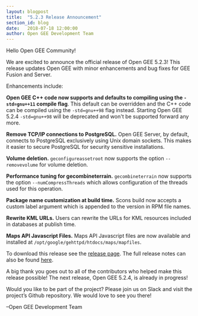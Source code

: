 ```yaml
---
layout: blogpost
title:  "5.2.3 Release Announcement"
section_id: blog
date:   2018-07-18 12:00:00
author: Open GEE Development Team
---
```


Hello Open GEE Community!
 
We are excited to announce the official release of Open GEE 5.2.3!  This release updates Open GEE with minor enhancements and bug fixes for GEE Fusion and Server.
 
Enhancements include:

**Open GEE C++ code now supports and defaults to compiling using the <code>-std=gnu++11</code> compile flag**. This default can be overridden and the C++ code can be compiled using the <code>-std=gnu++98</code> flag instead. Starting Open GEE 5.2.4 <code>-std=gnu++98</code> will be deprecated and won't be supported forward any more.

**Remove TCP/IP connections to PostgreSQL.** Open GEE Server, by default, connects to PostgreSQL exclusively using Unix domain sockets. This makes it easier to secure PostgreSQL for security sensitive installations.

**Volume deletion.** <code>geconfigureassetroot</code> now supports the option <code>--removevolume</code> for volume deletion.

**Performance tuning for gecombineterrain.** <code>gecombineterrain</code> now supports the option <code>--numCompressThreads</code> which allows configuration of the threads used for this operation. 

**Package name customization at build time.** Scons build now accepts a custom label argument which is appended to the version in RPM file names.

**Rewrite KML URLs.** Users can rewrite the URLs for KML resources included in databases at publish time.

**Maps API Javascript Files.** Maps API Javascript files are now available and installed at <code>/opt/google/gehttpd/htdocs/maps/mapfiles</code>.


To download this release see the [release page](https://github.com/google/earthenterprise/releases/tag/5.2.3-4.final). The full release notes can also be found [here](http://www.opengee.org/geedocs/answer/7160003.html).
 
A big thank you goes out to all of the contributors who helped make this release possible! The next release, Open GEE 5.2.4, is already in progress!
 
Would you like to be part of the project? Please join us on Slack and visit the project’s Github repository. We would love to see you there!
 
–Open GEE Development Team

